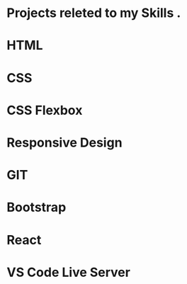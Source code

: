 # Projects releted to my Skills .
# HTML 
# CSS
# CSS Flexbox 
# Responsive Design 
# GIT
# Bootstrap 
# React
# VS Code Live Server

